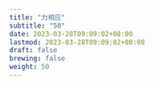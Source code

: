 ```yaml
---
title: "力相应"
subtitle: "50"
date: 2023-03-28T09:09:02+08:00
lastmod: 2023-03-28T09:09:02+08:00
draft: false
brewing: false
weight: 50
---
```


